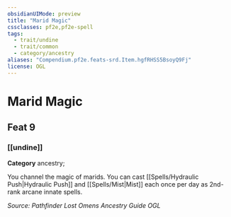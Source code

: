 ```yaml
---
obsidianUIMode: preview
title: "Marid Magic"
cssclasses: pf2e,pf2e-spell
tags:
  - trait/undine
  - trait/common
  - category/ancestry
aliases: "Compendium.pf2e.feats-srd.Item.hgfRHSS5BsoyQ9Fj"
license: OGL
---
```

# Marid Magic
## Feat 9
### [[undine]]

**Category** ancestry; 




You channel the magic of marids. You can cast [[Spells/Hydraulic Push|Hydraulic Push]] and [[Spells/Mist|Mist]] each once per day as 2nd-rank arcane innate spells.

*Source: Pathfinder Lost Omens Ancestry Guide*
*OGL*